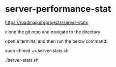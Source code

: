 # server-performance-stat

https://roadmap.sh/projects/server-stats

clone the git repo and navigate to the directory 

open a terminal and then run the below command:


sudo chmod +x server-stats.sh

./server-stats.sh
